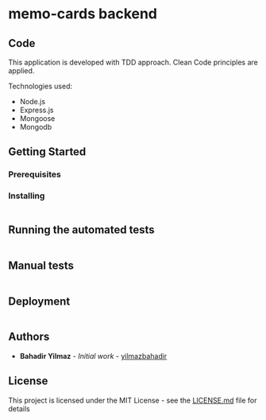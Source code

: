# memo-cards backend

## Code

This application is developed with TDD approach.
Clean Code principles are applied.

Technologies used:

- Node.js
- Express.js
- Mongoose
- Mongodb

## Getting Started

### Prerequisites

### Installing

```

```

## Running the automated tests

```

```

## Manual tests

```

```

## Deployment

```

```

## Authors

- **Bahadir Yilmaz** - _Initial work_ - [yilmazbahadir](https://github.com/yilmazbahadir)

## License

This project is licensed under the MIT License - see the [LICENSE.md](LICENSE.md) file for details
